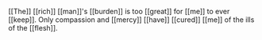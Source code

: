 [[The]] [[rich]] [[man]]'s [[burden]] is too [[great]] for [[me]] to ever [[keep]]. Only compassion and [[mercy]] [[have]] [[cured]] [[me]] of the ills of the [[flesh]].